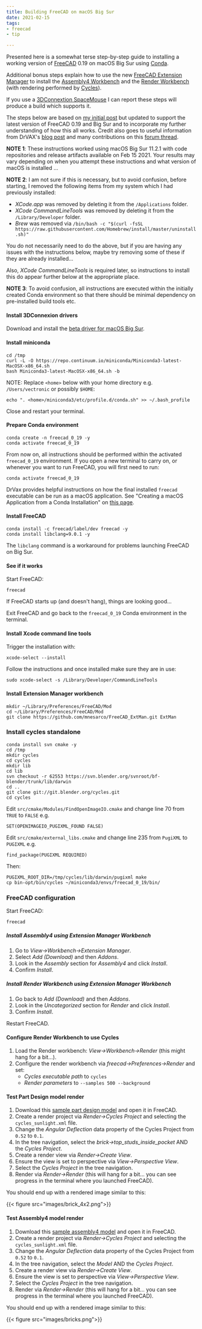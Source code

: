 ```yaml
---
title: Building FreeCAD on macOS Big Sur 
date: 2021-02-15
tags: 
- freecad
- tip

---
```


Presented here is a somewhat terse step-by-step guide to installing a working version of
[FreeCAD](https://www.freecadweb.org) 0.19 on macOS Big Sur using [Conda](https://docs.conda.io/en/latest/).

Additional bonus steps explain how to use the new [FreeCAD Extension Manager](https://github.com/mnesarco/FreeCAD_ExtMan) to install the [Assembly4 Workbench](https://github.com/Zolko-123/FreeCAD_Assembly4) and
the [Render Workbench](https://github.com/FreeCAD/FreeCAD-render) (with rendering performed by [Cycles](https://www.cycles-renderer.org)).

If you use a [3DConnextion SpaceMouse](https://www.3dconnexion.co.uk/spacemouse_wireless/uk/) I can report these steps will produce a build which supports it.

<!--more-->

The steps below are based on [my initial post](https://vectronic.io/posts/building-freecad-with-3dconnexion-support-on-macos-using-conda/) but updated to support the latest version of FreeCAD 0.19 and Big Sur
and to incorporate my further understanding of how this all works. Credit also goes to useful information from
DrVAX's [blog post](https://drvax.com/freecad-pre-releases-on-macos/) and many contributions on this [forum thread](https://forum.freecadweb.org/viewtopic.php?f=4&t=51345).

**NOTE 1**: These instructions worked using macOS Big Sur 11.2.1 with code repositories and release artifacts
available on Feb 15 2021. Your results may vary depending on when you attempt these instructions and what version of macOS is installed ...

**NOTE 2**: I am not sure if this is necessary, but to avoid confusion, before starting, I removed the following items from my system which I had previously installed:

* *XCode.app* was removed by deleting it from the `/Applications` folder.
* *XCode CommandLineTools* was removed by deleting it from the `/Library/Developer` folder.
* *Brew* was removed via `/bin/bash -c "$(curl -fsSL https://raw.githubusercontent.com/Homebrew/install/master/uninstall.sh)"`

    
You do not necessarily need to do the above, but if you are having any issues with the instructions below, maybe try removing some of these if they are already installed...

Also, *XCode CommandLineTools* is required later, so instructions to install this do appear further below at the appropriate place.

**NOTE 3**: To avoid confusion, all instructions are executed within the initially created Conda environment so that there should be minimal dependency on pre-installed build tools etc.

#### Install 3DConnexion drivers

Download and install the [beta driver for macOS Big Sur](https://3dconnexion.com/uk/support/faq/beta-driver-for-macos-11-big-sur/).

#### Install miniconda

    cd /tmp
    curl -L -O https://repo.continuum.io/miniconda/Miniconda3-latest-MacOSX-x86_64.sh
    bash Miniconda3-latest-MacOSX-x86_64.sh -b

NOTE: Replace `<home>` below with your home directory e.g. `/Users/vectronic` or possibly `$HOME`:

    echo ". <home>/miniconda3/etc/profile.d/conda.sh" >> ~/.bash_profile

Close and restart your terminal.

#### Prepare Conda environment

    conda create -n freecad_0_19 -y
    conda activate freecad_0_19

From now on, all instructions should be performed within the activated `freecad_0_19` environment.
If you open a new terminal to carry on, or whenever you want to run FreeCAD, you will first need to run:

    conda activate freecad_0_19

DrVax provides helpful instructions on how the final installed `freecad` executable can be run as a macOS application.
See "Creating a macOS Application from a Conda Installation" on [this page](https://drvax.com/freecad-pre-releases-on-macos/).

#### Install FreeCAD

    conda install -c freecad/label/dev freecad -y
    conda install libclang=9.0.1 -y

The `libclang` command is a workaround for problems launching FreeCAD on Big Sur.

#### See if it works

Start FreeCAD:

    freecad

If FreeCAD starts up (and doesn't hang), things are looking good... 

Exit FreeCAD and go back to the `freecad_0_19` Conda environment in the terminal.

#### Install Xcode command line tools

Trigger the installation with:

    xcode-select --install

Follow the instructions and once installed make sure they are in use:

    sudo xcode-select -s /Library/Developer/CommandLineTools

#### Install Extension Manager workbench

    mkdir ~/Library/Preferences/FreeCAD/Mod
    cd ~/Library/Preferences/FreeCAD/Mod
    git clone https://github.com/mnesarco/FreeCAD_ExtMan.git ExtMan

### Install cycles standalone

    conda install svn cmake -y
    cd /tmp
    mkdir cycles
    cd cycles
    mkdir lib
    cd lib
    svn checkout -r 62553 https://svn.blender.org/svnroot/bf-blender/trunk/lib/darwin
    cd ..
    git clone git://git.blender.org/cycles.git
    cd cycles

Edit `src/cmake/Modules/FindOpenImageIO.cmake` and change line 70 from `TRUE` to `FALSE` e.g.

    SET(OPENIMAGEIO_PUGIXML_FOUND FALSE)

Edit `src/cmake/external_libs.cmake` and change line 235 from `PugiXML` to `PUGIXML` e.g.

    find_package(PUGIXML REQUIRED)

Then:

    PUGIXML_ROOT_DIR=/tmp/cycles/lib/darwin/pugixml make
    cp bin-opt/bin/cycles ~/miniconda3/envs/freecad_0_19/bin/

### FreeCAD configuration

Start FreeCAD:

    freecad

##### Install Assembly4 using Extension Manager Workbench

1. Go to *View->Workbench->Extension Manager*.
1. Select *Add (Download)* and then *Addons*.
1. Look in the *Assembly* section for *Assembly4* and click *Install*.
1. Confirm *Install*.

##### Install Render Workbench using Extension Manager Workbench

1. Go back to *Add (Download)* and then *Addons*.
1. Look in the *Uncategorized* section for *Render* and click *Install*.
1. Confirm *Install*.

Restart FreeCAD.

#### Configure Render Workbench to use Cycles

1. Load the Render workbench: *View->Workbench->Render* (this might hang for a bit...).
1. Configure the render workbench via *freecad->Preferences->Render* and set:
    * *Cycles executable path* to `cycles`
    * *Render parameters* to `--samples 500 --background`

#### Test Part Design model render

1. Download this [sample part design model](models/brick_4x2.FCStd) and open it in FreeCAD.
1. Create a render project via *Render->Cycles Project* and selecting the `cycles_sunlight.xml` file.
1. Change the *Angular Deflection* data property of the Cycles Project from `0.52` to `0.1`.
1. In the tree navigation, select the *brick->top_studs_inside_pocket* AND the *Cycles Project*.
1. Create a render view via *Render->Create View*.
1. Ensure the view is set to perspective via *View->Perspective View*.
1. Select the *Cycles Project* in the tree navigation.
1. Render via *Render->Render* (this will hang for a bit... you can see progress in the terminal where you launched FreeCAD).

You should end up with a rendered image similar to this:

{{< figure src="images/brick_4x2.png">}}

#### Test Assembly4 model render

1. Download this [sample assembly4 model](models/bricks.FCStd) and open it in FreeCAD.
1. Create a render project via *Render->Cycles Project* and selecting the `cycles_sunlight.xml` file.
1. Change the *Angular Deflection* data property of the Cycles Project from `0.52` to `0.1`.
1. In the tree navigation, select the *Model* AND the *Cycles Project*.
1. Create a render view via *Render->Create View*.
1. Ensure the view is set to perspective via *View->Perspective View*.
1. Select the *Cycles Project* in the tree navigation.
1. Render via *Render->Render* (this will hang for a bit... you can see progress in the terminal where you launched FreeCAD).

You should end up with a rendered image similar to this:

{{< figure src="images/bricks.png">}}
